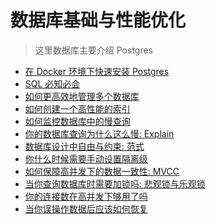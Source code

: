 # 数据库基础与性能优化

> 这里数据库主要介绍 Postgres

+ [在 Docker 环境下快速安装 Postgres]()
+ [SQL 必知必会]()
+ [如何更高效地管理多个数据库](./multi-db.md)
+ [如何创建一个高性能的索引](./index.md)
+ [如何监控数据库中的慢查询](./slow-query.md)
+ [你的数据库查询为什么这么慢: Explain](./explain.md)
+ [数据库设计中自由与约束: 范式](./nf.md)
+ [你什么时候需要手动设置隔离级]()
+ [如何保障高并发下的数据一致性: MVCC]()
+ [当你查询数据库时需要加锁吗: 悲观锁与乐观锁]()
+ [你的连接数在高并发下够用了吗](./poll.md)
+ [当你误操作数据后应该如何恢复](./wal.md)